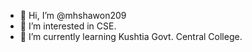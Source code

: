 - 👋 Hi, I’m @mhshawon209
- 👀 I’m interested in CSE.
- 🌱 I’m currently learning Kushtia Govt. Central College.

<!---
mhshawon209/mhshawon209 is a ✨ special ✨ repository because its `README.md` (this file) appears on your GitHub profile.
You can click the Preview link to take a look at your changes.
--->
